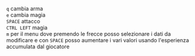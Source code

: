 `q` cambia arma\
`e` cambia magia\
`SPACE` attacco\
`CTRL LEFT` magia\
`m` per il menu dove premendo le frecce posso selezionare i dati da modificare e con `SPACE` posso aumentare i vari valori usando l'esperienza accumulata dal giocatore